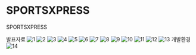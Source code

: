 # SPORTSXPRESS
SPORTSXPRESS

발표자료
![1](https://github.com/hykim-king/SPORTSXPRESS/assets/77008882/a2bd35b6-cf29-4373-9e65-2907f080bc12)
![2](https://github.com/hykim-king/SPORTSXPRESS/assets/77008882/21e1b68f-44b1-4bd0-a619-389eb1c157a0)
![3](https://github.com/hykim-king/SPORTSXPRESS/assets/77008882/354a729e-ae9e-46af-b7bf-f8fed6ae9ee9)
![4](https://github.com/hykim-king/SPORTSXPRESS/assets/77008882/72de04d3-31ea-499b-9bf0-bcd0d4acdf29)
![5](https://github.com/hykim-king/SPORTSXPRESS/assets/77008882/d374256f-bb20-4de3-95f6-ab6793b39af1)
![6](https://github.com/hykim-king/SPORTSXPRESS/assets/77008882/1f354fe7-e619-4ec7-b06a-9f0eaed945ae)
![7](https://github.com/hykim-king/SPORTSXPRESS/assets/77008882/dfc050b9-a846-4c2c-bd83-c6abc864fa48)
![8](https://github.com/hykim-king/SPORTSXPRESS/assets/77008882/f161477b-e2a4-49fe-a18e-a31762dbd937)
![9](https://github.com/hykim-king/SPORTSXPRESS/assets/77008882/f72bfa7e-a207-4278-a7f6-46b27e349bf0)
![10](https://github.com/hykim-king/SPORTSXPRESS/assets/77008882/781be233-10bd-45b4-89a1-2c8bee636bfd)
![11](https://github.com/hykim-king/SPORTSXPRESS/assets/77008882/aee7942f-c6b8-4aad-ac36-1abd07338bb2)
![12](https://github.com/hykim-king/SPORTSXPRESS/assets/77008882/aca6c443-20e7-4cda-94d2-9d1fbb69aa04)
![13](https://github.com/hykim-king/SPORTSXPRESS/assets/77008882/e6421ca5-0afe-46d5-bb50-94c799bd81e3)
개발환경
![14](https://github.com/hykim-king/SPORTSXPRESS/assets/77008882/e7e6fb54-2e84-4390-bae1-4a2d092a5195)
